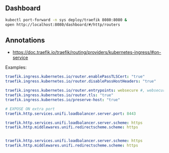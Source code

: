 

## Dashboard

```sh
kubectl port-forward -n sys deploy/traefik 8080:8080 & 
open http://localhost:8080/dashboard/#/http/routers
```


## Annotations

- https://doc.traefik.io/traefik/routing/providers/kubernetes-ingress/#on-service

Examples:
```yaml
traefik.ingress.kubernetes.io/router.enablePassTLSCert: "true"
traefik.ingress.kubernetes.io/router.disablePassHostHeaders: "true"

traefik.ingress.kubernetes.io/router.entrypoints: websecure #, websecure2
traefik.ingress.kubernetes.io/router.tls: "true"
traefik.ingress.kubernetes.io/preserve-host: "true"

# EXPOSE ON extra port
traefik.http.services.unifi.loadbalancer.server.port: 8443

traefik.http.services.unifi.loadbalancer.server.scheme: https
traefik.http.middlewares.unifi.redirectscheme.scheme: https


traefik.http.services.unifi.loadbalancer.server.scheme: https
traefik.http.middlewares.unifi.redirectscheme.scheme: https
```
